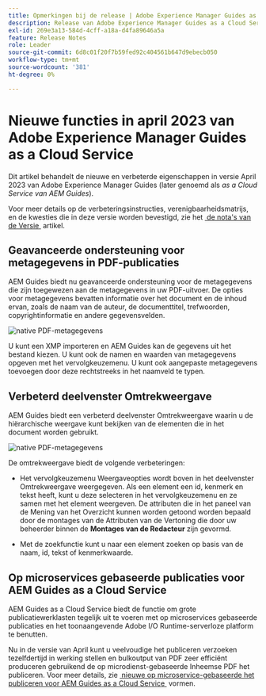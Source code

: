```yaml
---
title: Opmerkingen bij de release | Adobe Experience Manager Guides as a Cloud Service, release april 2023
description: Release van Adobe Experience Manager Guides as a Cloud Service in april 2023
exl-id: 269e3a13-584d-4cff-a18a-d4fa89646a5a
feature: Release Notes
role: Leader
source-git-commit: 6d8c01f20f7b59fed92c404561b647d9ebecb050
workflow-type: tm+mt
source-wordcount: '381'
ht-degree: 0%

---
```


# Nieuwe functies in april 2023 van Adobe Experience Manager Guides as a Cloud Service

Dit artikel behandelt de nieuwe en verbeterde eigenschappen in versie April 2023 van Adobe Experience Manager Guides (later genoemd als *as a Cloud Service van AEM Guides*).

Voor meer details op de verbeteringsinstructies, verenigbaarheidsmatrijs, en de kwesties die in deze versie worden bevestigd, zie het [&#x200B; de nota&#39;s van de Versie &#x200B;](release-notes-2023-4-0.md) artikel.

## Geavanceerde ondersteuning voor metagegevens in PDF-publicaties

AEM Guides biedt nu geavanceerde ondersteuning voor de metagegevens die zijn toegewezen aan de metagegevens in uw PDF-uitvoer. De opties voor metagegevens bevatten informatie over het document en de inhoud ervan, zoals de naam van de auteur, de documenttitel, trefwoorden, copyrightinformatie en andere gegevensvelden.

<img src="assets/pdf-metadata.png" alt=" native PDF-metagegevens">

U kunt een XMP importeren en AEM Guides kan de gegevens uit het bestand kiezen. U kunt ook de namen en waarden van metagegevens opgeven met het vervolgkeuzemenu. U kunt ook aangepaste metagegevens toevoegen door deze rechtstreeks in het naamveld te typen.


## Verbeterd deelvenster Omtrekweergave

AEM Guides biedt een verbeterd deelvenster Omtrekweergave waarin u de hiërarchische weergave kunt bekijken van de elementen die in het document worden gebruikt.

<img src="assets/select-element-content-outline-view_cs.png" alt=" native PDF-metagegevens">

De omtrekweergave biedt de volgende verbeteringen:

* Het vervolgkeuzemenu Weergaveopties wordt boven in het deelvenster Omtrekweergave weergegeven. Als een element een id, kenmerk en tekst heeft, kunt u deze selecteren in het vervolgkeuzemenu en ze samen met het element weergeven. De attributen die in het paneel van de Mening van het Overzicht kunnen worden getoond worden bepaald door de montages van de Attributen van de Vertoning die door uw beheerder binnen de **Montages van de Redacteur** zijn gevormd.

* Met de zoekfunctie kunt u naar een element zoeken op basis van de naam, id, tekst of kenmerkwaarde.


## Op microservices gebaseerde publicaties voor AEM Guides as a Cloud Service

AEM Guides as a Cloud Service biedt de functie om grote publicatiewerklasten tegelijk uit te voeren met op microservices gebaseerde publicaties en het toonaangevende Adobe I/O Runtime-serverloze platform te benutten.

Nu in de versie van April kunt u veelvoudige het publiceren verzoeken tezelfdertijd in werking stellen en bulkoutput van PDF zeer efficiënt produceren gebruikend de op microdienst-gebaseerde Inheemse PDF het publiceren.
Voor meer details, zie [&#x200B; nieuwe op microservice-gebaseerde het publiceren voor AEM Guides as a Cloud Service &#x200B;](../knowledge-base/publishing/configure-microservices.md) vormen.
